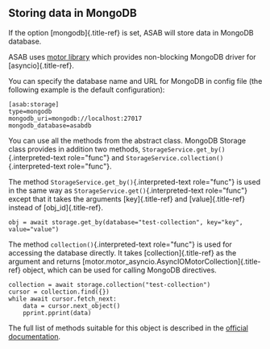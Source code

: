 Storing data in MongoDB
-----------------------

If the option [mongodb]{.title-ref} is set, ASAB will store data in
MongoDB database.

ASAB uses [motor library](https://pypi.org/project/motor/) which
provides non-blocking MongoDB driver for [asyncio]{.title-ref}.

You can specify the database name and URL for MongoDB in config file
(the following example is the default configuration):

``` {.ini}
[asab:storage]
type=mongodb
mongodb_uri=mongodb://localhost:27017
mongodb_database=asabdb
```

You can use all the methods from the abstract class. MongoDB Storage
class provides in addition two methods,
`StorageService.get_by()`{.interpreted-text role="func"} and
`StorageService.collection()`{.interpreted-text role="func"}.

The method `StorageService.get_by()`{.interpreted-text role="func"} is
used in the same way as `StorageService.get()`{.interpreted-text
role="func"} except that it takes the arguments [key]{.title-ref} and
[value]{.title-ref} instead of [obj_id]{.title-ref}.

``` {.python}
obj = await storage.get_by(database="test-collection", key="key", value="value")
```

The method `collection()`{.interpreted-text role="func"} is used for
accessing the database directly. It takes [collection]{.title-ref} as
the argument and returns
[motor.motor_asyncio.AsyncIOMotorCollection]{.title-ref} object, which
can be used for calling MongoDB directives.

``` {.python}
collection = await storage.collection("test-collection")
cursor = collection.find({})
while await cursor.fetch_next:
    data = cursor.next_object()
    pprint.pprint(data)
```

The full list of methods suitable for this object is described in the
[official
documentation](https://motor.readthedocs.io/en/stable/api-asyncio/asyncio_motor_collection.html).
